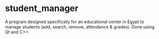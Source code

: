 # student_manager
A program designed specifically for an educational center in Egypt to manage students (add, search, remove, attendance &amp; grades). Done using Qt and C++.
